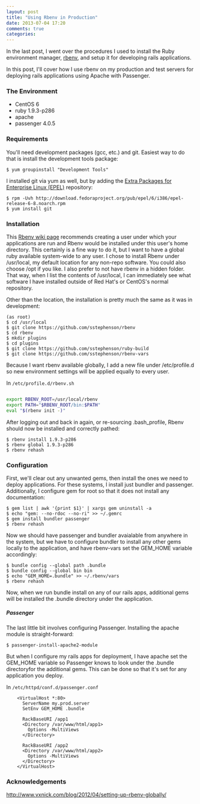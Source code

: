 ```yaml
---
layout: post
title: "Using Rbenv in Production"
date: 2013-07-04 17:20
comments: true
categories:
---
```


In the last post, I went over the procedures I used to install the Ruby environment manager,
[rbenv](https://github.com/sstephenson/rbenv), and setup it for developing rails applications.

In this post, I'll cover how I use rbenv on my production and test servers for deploying rails applications using Apache
with Passenger.

### The Environment

* CentOS 6
* ruby 1.9.3-p286
* apache
* passenger 4.0.5

### Requirements

You'll need development packages (gcc, etc.) and git.  Easiest way to do that is install the development tools package:

    $ yum groupinstall "Development Tools"

I installed git via yum as well, but by adding the
[Extra Packages for Enterprise Linux (EPEL)](http://fedoraproject.org/wiki/EPEL) repository:

    $ rpm -Uvh http://download.fedoraproject.org/pub/epel/6/i386/epel-release-6-8.noarch.rpm
    $ yum install git


### Installation

This [Rbenv wiki page](https://github.com/sstephenson/rbenv/wiki/Deploying-with-rbenv) recommends
creating a user under which your applications are run and Rbenv would be installed under this user's home directory.
This certainly is a fine way to do it, but I want to have a global ruby available system-wide to any user.  I chose to install
Rbenv under /usr/local, my default location for any non-repo software.  You could also choose /opt if you like.  I also
prefer to not have rbenv in a hidden folder.  That way, when I list the contents of /usr/local, I can
immediately see what software I have installed outside of Red Hat's or CentOS's normal repository.

Other than the location, the installation is pretty much the same as it was in development:

    (as root)
    $ cd /usr/local
    $ git clone https://github.com/sstephenson/rbenv
    $ cd rbenv
    $ mkdir plugins
    $ cd plugins
    $ git clone https://github.com/sstephenson/ruby-build
    $ git clone https://github.com/sstephenson/rbenv-vars

Because I want rbenv available globally, I add a new file under /etc/profile.d so new environment settings will be
applied equally to every user.

In `/etc/profile.d/rbenv.sh`

```bash

export RBENV_ROOT=/usr/local/rbenv
export PATH="$RBENV_ROOT/bin:$PATH"
eval "$(rbenv init -)"

```

After logging out and back in again, or re-sourcing .bash_profile, Rbenv should now be installed and correctly pathed:

    $ rbenv install 1.9.3-p286
    $ rbenv global 1.9.3-p286
    $ rbenv rehash

### Configuration

First, we'll clear out any unwanted gems, then install the ones we need to deploy applications.  For these systems, I install
just bundler and passenger.  Additionally, I configure gem for root so that it does not install any documentation:

    $ gem list | awk '{print $1}' | xargs gem uninstall -a
    $ echo "gem: --no-rdoc --no-ri" >> ~/.gemrc
    $ gem install bundler passenger
    $ rbenv rehash

Now we should have passenger and bundler avaialable from anywhere in the system, but we have to configure bundler to
install any other gems locally to the application, and have rbenv-vars set the GEM_HOME variable accordingly:

    $ bundle config --global path .bundle
    $ bundle config --global bin bin
    $ echo "GEM_HOME=.bundle" >> ~/.rbenv/vars
    $ rbenv rehash

Now, when we run bundle install on any of our rails apps, additional gems will be installed the .bundle directory
under the application.

##### Passenger

The last little bit involves configuring Passenger.  Installing the apache module is straight-forward:

    $ passenger-install-apache2-module

But when I configure my rails apps for deployment, I have apache set the GEM_HOME variable so Passenger knows to
look under the .bundle directoryfor the additional gems.  This can be done so that it's set for any application you deploy.

In `/etc/httpd/conf.d/passenger.conf`

```
    <VirtualHost *:80>
      ServerName my.prod.server
      SetEnv GEM_HOME .bundle

      RackBaseURI /app1
      <Directory /var/www/html/app1>
        Options -MultiViews
      </Directory>

      RackBaseURI /app2
      <Directory /var/www/html/app2>
        Options -MultiViews
      </Directory>
    </VirtualHost>
```

### Acknowledgements

http://www.vxnick.com/blog/2012/04/setting-up-rbenv-globally/






